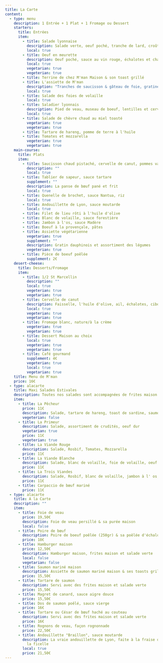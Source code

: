 ```yaml
---
title: La Carte
content:
  - type: menu
    description: 1 Entrée + 1 Plat + 1 Fromage ou Dessert
    starters:
      title: Entrées
      item:
        - title: Salade lyonnaise
          description: Salade verte, oeuf poché, tranche de lard, croûtons
          local: true
        - title: Oeuf en meurette
          description: Oeuf poché, sauce au vin rouge, échalotes et champignons
          local: true
          vegetarian: true
          vegeterian: true
        - title: Terrine de chez M'man Maison & son toast grillé
        - title: L'assiette de M'man
          description: "Tranches de saucisson & gâteau de foie, gratinés au four "
          local: true
        - title: Salade des foies de volaille
          local: true
        - title: Saladier lyonnais
          description: Pied de veau, museau de boeuf, lentilles et cervelas
          local: true
        - title: Salade de chèvre chaud au miel toasté
          vegetarian: true
          vegeterian: true
        - title: Tartare de hareng, pomme de terre à l'huile
        - title: Tomates et mozzarella
          vegeterian: true
          vegetarian: true
    main-course:
      title: Plats
      item:
        - title: Saucisson chaud pistaché, cervelle de canut, pommes vapeurs
          description: ""
          local: true
        - title: Tablier de sapeur, sauce tartare
          supplement: ""
          description: La panse de bœuf pané et frit
          local: true
        - title: Quenelle de brochet, sauce Nantua, riz
          local: true
        - title: Andouillette de Lyon, sauce moutarde
          local: true
        - title: Filet de lieu rôti à l'huile d'olive
        - title: Blanc de volaille, sauce forestière
        - title: Jambon à l'os, sauce Madère
        - title: Boeuf à la provençale, pâtes
        - title: Assiette végétarienne
          vegetarian: true
          supplement: ""
          description: Gratin dauphinois et assortiment des légumes
          vegeterian: true
        - title: Pièce de boeuf poêlée
          supplement: 2€
    desert-cheese:
      title: Desserts/Fromage
      item:
        - title: 1/2 St Marcellin
          description: ""
          local: true
          vegeterian: true
          vegetarian: true
        - title: Cervelle de canut
          description: Faisselle, l'huile d'olive, ail, échalotes, ciboulette
          local: true
          vegeterian: true
          vegetarian: true
        - title: Fromage blanc, nature/à la crème
          vegeterian: true
          vegetarian: true
        - title: Dessert Maison au choix
          local: true
          vegeterian: true
          vegetarian: true
        - title: Café gourmand
          supplement: 4€
          vegeterian: true
          local: true
          vegetarian: true
    title: Menu de M'man
    price: 16€
  - type: alacarte
    title: Maxi Salades Estivales
    description: Toutes nos salades sont accompagnées de frites maison. \n\r1 Maxi Salade + 1 Frite + 1 Fromage ou Dessert 13€
    item:
      - title: La Pêcheur
        price: 11€
        description: Salade, tartare de hareng, toast de sardine, saumon mariné, oeuf dur
        vegeterian: false
      - title: La Primeur
        description: Salade, assortiment de crudités, oeuf dur
        vegetarian: true
        price: 11€
        vegeterian: true
      - title: La Viande Rouge
        description: Salade, Rosbif, Tomates, Mozzarella
        price: 11€
      - title: La Viande Blanche
        description: Salade, blanc de volaille, foie de volaille, oeuf dur, tomates
        price: 11€
      - title: La Trois Viandes
        description: Salade, Rosbif, blanc de volaille, jambon à l' os, tomates, cornichons
        price: 11€
      - title: Carpaccio de bœuf mariné
        price: 11€
  - type: alacarte
    title: A la Carte
    description: ""
    item:
      - title: Foie de veau
        price: 19,50€
        description: Foie de veau persillé & sa purée maison
        local: false
      - title: Poire de bœuf
        description: Poire de boeuf poêlée (250gr) & sa poêlée d'échalotes
        price: 18€
      - title: Hamburger maison
        price: 12,50€
        description: Hamburger maison, frites maison et salade verte
        local: false
        vegetarian: false
      - title: Saumon mariné maison
        description: Assiette de saumon mariné maison & ses toasts grillés, salade verte
        price: 15,50€
      - title: Tartare de saumon
        description: Servi avec des frites maison et salade verte
        price: 15,50€
      - title: Magret de canard, sauce aigre douce
        price: 15,50€
      - title: Dos de saumon poêlé, sauce vierge
        price: 16€
      - title: Tartare ou César de bœuf haché au couteau
        description: Servi avec des frites maison et salade verte
        price: 16€
      - title: Rognons de veau, façon rognonnade
        price: 22,50€
      - title: Andouillette "Braillon", sauce moutarde
        description: La vraie andouillette de Lyon, faite à la fraise de veau et tirée à
          la ficelle
        local: true
        price: 21,50€
---
```

